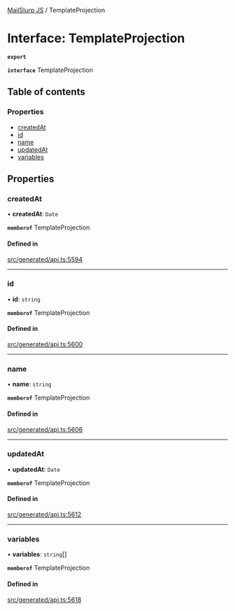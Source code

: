[MailSlurp JS](../README.md) / TemplateProjection

# Interface: TemplateProjection

**`export`**

**`interface`** TemplateProjection

## Table of contents

### Properties

- [createdAt](TemplateProjection.md#createdat)
- [id](TemplateProjection.md#id)
- [name](TemplateProjection.md#name)
- [updatedAt](TemplateProjection.md#updatedat)
- [variables](TemplateProjection.md#variables)

## Properties

### createdAt

• **createdAt**: `Date`

**`memberof`** TemplateProjection

#### Defined in

[src/generated/api.ts:5594](https://github.com/mailslurp/mailslurp-client/blob/f0f645f/src/generated/api.ts#L5594)

___

### id

• **id**: `string`

**`memberof`** TemplateProjection

#### Defined in

[src/generated/api.ts:5600](https://github.com/mailslurp/mailslurp-client/blob/f0f645f/src/generated/api.ts#L5600)

___

### name

• **name**: `string`

**`memberof`** TemplateProjection

#### Defined in

[src/generated/api.ts:5606](https://github.com/mailslurp/mailslurp-client/blob/f0f645f/src/generated/api.ts#L5606)

___

### updatedAt

• **updatedAt**: `Date`

**`memberof`** TemplateProjection

#### Defined in

[src/generated/api.ts:5612](https://github.com/mailslurp/mailslurp-client/blob/f0f645f/src/generated/api.ts#L5612)

___

### variables

• **variables**: `string`[]

**`memberof`** TemplateProjection

#### Defined in

[src/generated/api.ts:5618](https://github.com/mailslurp/mailslurp-client/blob/f0f645f/src/generated/api.ts#L5618)

